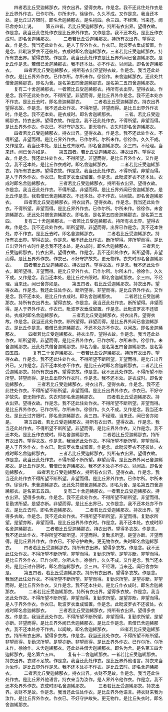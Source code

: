 <!-- { "loadSidebar": true } -->
　　四者若比丘受迦絺那衣。持衣出界。望得衣故。作是念。我不还此住处作衣是比丘界外作衣。已作尔所。尔所未作。徐徐作。久久不成。又作是念。我当还本处。是比丘过齐限时。即名舍迦絺那衣。是名初四。余三四。不经理。当来还。闻已舍亦如上说。
　　第五四者。若比丘受迦絺那衣。持所有衣出界。望得衣故。作是念。我当还此住处作衣是比丘界外作衣。又作是念。我不还本处。是比丘作衣成时。即名舍迦絺那衣。
　　二者若比丘受迦絺那衣。持所有衣出界。望得衣故。作是念。我当还此处作衣。是人于界外作衣。作衣已。毗波罗衣垂成留置。作是念。此毗波罗衣不还彼处。衣成时即名舍迦絺那衣。三者若比丘受迦絺那衣。持所有衣出界。望得衣故。作是念。我当还此处作衣是比丘界外闻已舍迦絺那衣。是比丘作是念。若僧已舍迦絺那衣。我不还本处。亦不作衣。以闻故。即名舍迦絺那衣。
　　四者若比丘受迦絺那衣。持所有衣出界望得衣故。作是念。我当还此处作衣。是比丘界外作衣。已作尔所。尔所未作。徐徐作。未舍迦絺那衣。还此处共僧舍迦絺那衣。即名为舍。是名第五四舍迦絺那衣。是名第二五四舍迦絺那衣。
　　复有二十舍迦絺那衣。一者若比丘受迦絺那衣。持所有衣出界。望得衣故。作是念。我不还此处作衣。不得所望。非望而得。是比丘界外作是念。我不还本处亦不作衣。是比丘去时。即名舍迦絺那衣。
　　二者若比丘受迦絺那衣。持衣出界望得衣故。作是念。我不还此处作衣。不得所望。非望而得。是比丘出界外作衣时。作是念。我不还本处。是衣成时。即名舍迦絺那衣。
　　三者。若比丘受迦絺那衣。持衣出界。望得衣故。作是念。我不还此处作衣。不得所望。非望而得。是比丘界外作衣。作衣已。不好守护故失。更无物作。衣失时即名舍迦絺那衣。
　　四者若比丘受迦絺那衣。持衣出界。望得衣故。作是念。我不还此处作衣。不得所望。非望而得。是比丘界外作衣。已作尔所。尔所未作。徐徐作。久久不成。又作是念。我当还本处。是比丘过齐限时。即名舍迦絺那衣。余三四。不经理。当来还。闻已舍亦如是。
　　第五四者。若比丘受迦絺那衣。持衣出界。望得衣故。作是念。我还此住处作衣。不得所望。非望而得。是比丘界外作衣。又作是念。我不还本处。是比丘作衣成时。即名舍迦絺那衣。
　　二者若比丘受迦絺那衣。持所有衣出界。望得衣故。作是念。我当还此处作衣。不得所望。非望而得。是人于界外作衣。作衣已。毗波罗衣垂成留置。作是念。此毗波罗衣不还本处。衣成时即名舍迦絺那衣。
　　三者若比丘受迦絺那衣。持所有衣出界。望得衣故。作是念。我当还此处作衣。不得所望。非望而得。是比丘界外闻已舍迦絺那衣。是比丘作是念。我若僧已舍迦絺那衣。不还本处。亦不作衣。以闻故。即名舍迦絺那衣。
　　四者若比丘受迦絺那衣。持衣出界。望得衣故。作是念。我当还此处作衣。不得所望。非望而得。是比丘界外作衣。已作尔所。尔所未作。徐徐作。未舍迦絺那衣。还此处共僧舍迦絺那衣。即名舍。是名第五四舍迦絺那衣。是名第三五四。
　　复有二十舍迦絺那衣。一者若比丘受迦絺那衣。持所有衣出界。望得衣故。作是念。我不还此处作衣。断所望得。非望而得。出界已作是念。我不还本住处。亦不作衣。是比丘去时。即名舍迦絺那衣。
　　二者若比丘受迦絺那衣。持所有衣出界。望得衣故。作是念。我不还此处作衣。断所望得。非所望而得。是比丘出界外作衣时作是念我不还本处。是衣成时。即名舍迦絺那衣。
　　三者若比丘受迦絺那衣。持衣出界。望得衣故。作是念。我不还此处作衣。断所望得。非望而得。是比丘界外作衣。作衣已。不好守护故失。更无物作。衣失时即名舍迦絺那衣。
　　四者若比丘受迦絺那衣。持衣出界。望得衣故。作是念。我不还此处作衣。断所望得。非望而得。是比丘界外作衣。已作尔所。尔所未作。徐徐作。久久不成。又作是念。我当还本处。是比丘过齐限时。即名舍迦絺那衣。余三四。不经理。当来还。闻已舍亦如是。
　　第五四者。若比丘受迦絺那衣。持衣出界。望得衣故。作是念。我还此住处作衣。断所望得。非望而得。是比丘界外作衣。又作是念。我不还本处。是比丘作衣成时。即名舍迦絺那衣。
　　二者若比丘受迦絺那衣。持所有衣出界去。望得衣故。作是念。我当还此处作衣。断所望得。非望而得。是人于界外作衣。作衣已。毗波罗衣垂成留置。作是念。此毗波罗衣不还彼处。衣成时即名舍迦絺那衣。
　　三者若比丘受迦絺那衣。持衣出界。望得衣故。作是念。我当还此处作衣。断所望得。非望而得。是比丘界外闻已舍迦絺那衣。是比丘作是念。若僧已舍迦絺那衣。不还本处亦不作衣。以闻故。即名舍迦絺那衣。
　　四者若比丘受迦絺那衣。持衣出界。望得衣故。作是念。我当还此处作衣。断所望得。非望而得。是比丘界外作衣。已作尔所。尔所未作。徐徐作。未舍迦絺那衣。还此处共僧舍迦絺那衣。即名为舍。是名第五四舍迦絺那衣。是名第四五四。
　　复有二十舍迦絺那衣。一者若比丘受迦絺那衣。持所有衣出界。望得衣故。作是念。我不还此住处作衣。不得所望不断所望。非望而得。是比丘出界外已。又作是念。我不还本处亦不作衣。是比丘去时即名舍迦絺那衣。二者若比丘受迦絺那衣。持所有衣出界。望得衣故。作是念。我不还此处作衣。不得所望不断所望。非望而得。是比丘出界外作衣时。作是念。我不还本处。是衣成时。即名舍迦絺那衣。
　　三者若比丘受迦絺那衣。持衣出界。望得衣故。作是念。我不还此住处作衣。不得所望不断所望。非望而得。是比丘出界外作衣。作衣已。不好守护故失。更无物作衣。失衣时即名舍迦絺那衣。
　　四者若比丘受迦絺那衣。持衣出界。望得衣故。作是念。我不还此住处作衣。不得所望不断所望。非望而得。是比丘界外作衣。已作尔所。尔所未作。徐徐作。久久不成。又作是念。我当还本处。是比丘过齐限时。即名舍迦絺那衣。余三四。不经理。当来还。闻已舍亦如是。
　　第五四者。若比丘受迦絺那衣。持所有衣出界。望得衣故。作是念。我当还此处作衣。不得所望不断所望。非望而得。是比丘界外作衣。又作是念。我不还本处。是比丘作衣成时。即名舍迦絺那衣。
　　二者若比丘受迦絺那衣。持所有衣出界。望得衣故。作是念。我当还此处作衣。不得所望不断所望。非望而得。是人于界外作衣。作衣已。毗波罗衣垂成留置。作是念。此毗波罗衣不还彼处。衣成时即名舍迦絺那衣。
　　三者若比丘受迦絺那衣。持所有衣出界。望得衣故。作是念。我当还此处作衣。不得所望不断所望。非望而得。是比丘界外闻已舍迦絺那衣。是比丘作是念。若僧已舍迦絺那衣。我不还本处亦不作衣。以闻故。即名舍迦絺那衣。
　　四者若比丘受迦絺那衣。持所有衣出界。望得衣故。作是念。我当还此处作衣不得所望不断所望。非望而得。是比丘界外作衣。已作尔所。尔所未作。徐徐作。未舍迦絺那衣。还此处共僧舍迦絺那衣。即名为舍。是名第五四舍迦絺那衣。是名第五五四。
　　复有二十舍迦絺那衣。一者若比丘受迦絺那衣。持衣出界。望得多衣故。作是念。我不还此处作衣。不得所望不断所望。非望而得。复勤求所望。是望亦断。非望而得。是比丘出界已。又作是念。我不还本处亦不作衣。是比丘去时。即名舍迦絺那衣。
　　二者若比丘受迦絺那衣。持衣出界。望得多衣故。作是念。我不还此处作衣。不得所望不断所望。非望而得。复勤求所望。是望亦断。非望而得。是比丘出界外作衣时。作是念。我不还本处。衣成时即名舍迦絺那衣。
　　三者若比丘受迦絺那衣。持衣出界。望得多衣故。作是念。我不还此处作衣。不得所望不断所望。非望而得。复勤求所望。是望亦断。非望而得。是比丘界外作衣。作衣已。不好守护故失。更无物作衣。失时即名舍迦絺那衣。
　　四者若比丘受迦絺那衣。持所有衣出界。望得多衣故。作是念。我不还此住处作衣。不得所望不断所望。非望而得。复勤求所望。是望亦断。非望而得。是比丘界外作衣。已作尔所。尔所未作。徐徐作。久久不成。又作是念。我当还本处。是比丘过齐限时。即名舍迦絺那衣。余三四。不经理。当来还。闻已舍亦如是。
　　第五四者。若比丘受迦絺那衣。持所有衣出界。望得多衣故。作是念。我当还此住处作衣。不得所望不断所望。非望而得。复勤求所望。是望亦断。非望而得。是比丘界外作衣。又作是念。我不还本住处。是比丘作衣成时。即名舍迦絺那衣。
　　二者若比丘受迦絺那衣。持所有衣出界。望得多衣故。作是念。我当还此处作衣。不得所望不断所望。非望而得。复勤求所望。是望亦断。非望而得。是人于界外作衣。作衣已。毗波罗衣垂成留置。作是念。此毗波罗衣不还彼处。衣成时即名舍迦絺那衣。
　　三者若比丘受迦絺那衣。持所有衣出界。望得多衣故。作是念。我当还此处作衣。不得所望不断所望。非望而得。复勤求所望。是望亦断。非望而得。是比丘界外闻已舍迦絺那衣。是比丘作是念。若僧已舍迦絺那衣。我不还本处亦不作衣。以闻故。即名舍迦絺那衣。
　　四者若比丘受迦絺那衣。持所有衣出界。望得多衣故。作是念。我当还此处作衣。不得所望不断所望。非望而得。复勤求所望。是望亦断。非望而得。是比丘界外作衣。已作尔所。尔所未作。徐徐作。未舍迦絺那衣。还此处共僧舍迦絺那衣。即名为舍。是名第五四舍迦絺那衣。是名第六五四。
　　复有十二舍迦絺那衣。一者若比丘受迦絺那衣。持衣出界。衣财不足故。作是念。我当还此处作衣。是比丘界外他语言。持衣来当为汝作。是比丘界外作是念。我不还本处亦不作衣。是比丘去时。即名舍迦絺那衣。
　　二者若比丘受迦絺那衣。持衣出界。衣财不足故。作是念。我当还此住处作衣。是比丘界外他语言。持衣来当为汝作。是人界外令他作衣。作是念。我不还本处界外作衣。衣成时即名舍迦絺那衣。
　　三者若比丘受迦絺那衣。持衣出界。衣财不足故。作是念。我当还此住处作衣。是比丘界外他语言。持衣财来我为汝作。是比丘界外作衣。作衣已。不好守护故失。更无物作。是比丘失衣时。即名舍迦絺那衣。
